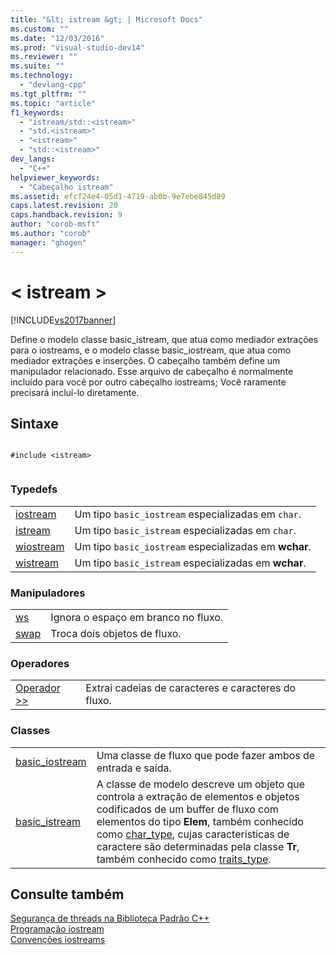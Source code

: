```yaml
---
title: "&lt; istream &gt; | Microsoft Docs"
ms.custom: ""
ms.date: "12/03/2016"
ms.prod: "visual-studio-dev14"
ms.reviewer: ""
ms.suite: ""
ms.technology: 
  - "devlang-cpp"
ms.tgt_pltfrm: ""
ms.topic: "article"
f1_keywords: 
  - "istream/std::<istream>"
  - "std.<istream>"
  - "<istream>"
  - "std::<istream>"
dev_langs: 
  - "C++"
helpviewer_keywords: 
  - "Cabeçalho istream"
ms.assetid: efcf24e4-05d1-4719-ab0b-9e7ebe845d89
caps.latest.revision: 20
caps.handback.revision: 9
author: "corob-msft"
ms.author: "corob"
manager: "ghogen"
---
```

# &lt; istream &gt;
[!INCLUDE[vs2017banner](../assembler/inline/includes/vs2017banner.md)]

Define o modelo classe basic\_istream, que atua como mediador extrações para o iostreams, e o modelo classe basic\_iostream, que atua como mediador extrações e inserções. O cabeçalho também define um manipulador relacionado. Esse arquivo de cabeçalho é normalmente incluído para você por outro cabeçalho iostreams; Você raramente precisará incluí\-lo diretamente.  
  
## Sintaxe  
  
```  
  
#include <istream>  
  
```  
  
### Typedefs  
  
|||  
|-|-|  
|[iostream](../Topic/iostream.md)|Um tipo `basic_iostream` especializadas em `char`.|  
|[istream](../Topic/istream.md)|Um tipo `basic_istream` especializadas em `char`.|  
|[wiostream](../Topic/wiostream.md)|Um tipo `basic_iostream` especializadas em **wchar**.|  
|[wistream](../Topic/wistream.md)|Um tipo `basic_istream` especializadas em **wchar**.|  
  
### Manipuladores  
  
|||  
|-|-|  
|[ws](../Topic/ws.md)|Ignora o espaço em branco no fluxo.|  
|[swap](../Topic/%3Cistream%3E%20swap.md)|Troca dois objetos de fluxo.|  
  
### Operadores  
  
|||  
|-|-|  
|[Operador \>\>](../Topic/operator%3E%3E%20\(%3Cistream%3E\).md)|Extrai cadeias de caracteres e caracteres do fluxo.|  
  
### Classes  
  
|||  
|-|-|  
|[basic\_iostream](../standard-library/basic-iostream-class.md)|Uma classe de fluxo que pode fazer ambos de entrada e saída.|  
|[basic\_istream](../Topic/basic_istream%20Class.md)|A classe de modelo descreve um objeto que controla a extração de elementos e objetos codificados de um buffer de fluxo com elementos do tipo **Elem**, também conhecido como [char\_type](../Topic/basic_ios::char_type.md), cujas características de caractere são determinadas pela classe **Tr**, também conhecido como [traits\_type](../Topic/basic_ios::traits_type.md).|  
  
## Consulte também  
 [Segurança de threads na Biblioteca Padrão C\+\+](../standard-library/thread-safety-in-the-cpp-standard-library.md)   
 [Programação iostream](../Topic/iostream%20Programming.md)   
 [Convenções iostreams](../standard-library/iostreams-conventions.md)